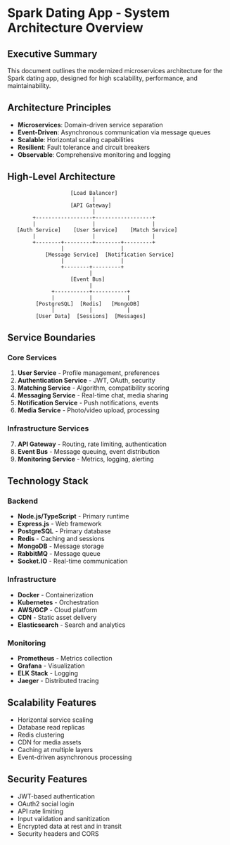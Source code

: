 # Spark Dating App - System Architecture Overview

## Executive Summary

This document outlines the modernized microservices architecture for the Spark dating app, designed for high scalability, performance, and maintainability.

## Architecture Principles

- **Microservices**: Domain-driven service separation
- **Event-Driven**: Asynchronous communication via message queues
- **Scalable**: Horizontal scaling capabilities
- **Resilient**: Fault tolerance and circuit breakers
- **Observable**: Comprehensive monitoring and logging

## High-Level Architecture

```
                    [Load Balancer]
                           |
                    [API Gateway]
                           |
        +------------------+------------------+
        |                  |                  |
   [Auth Service]    [User Service]    [Match Service]
        |                  |                  |
        +--------+---------+--------+---------+
                 |                  |
            [Message Service]  [Notification Service]
                 |                  |
                 +--------+---------+
                          |
                    [Event Bus]
                          |
              +-----------+-----------+
              |           |           |
         [PostgreSQL]  [Redis]   [MongoDB]
              |           |           |
         [User Data]  [Sessions]  [Messages]
```

## Service Boundaries

### Core Services
1. **User Service** - Profile management, preferences
2. **Authentication Service** - JWT, OAuth, security
3. **Matching Service** - Algorithm, compatibility scoring
4. **Messaging Service** - Real-time chat, media sharing
5. **Notification Service** - Push notifications, events
6. **Media Service** - Photo/video upload, processing

### Infrastructure Services
7. **API Gateway** - Routing, rate limiting, authentication
8. **Event Bus** - Message queuing, event distribution
9. **Monitoring Service** - Metrics, logging, alerting

## Technology Stack

### Backend
- **Node.js/TypeScript** - Primary runtime
- **Express.js** - Web framework
- **PostgreSQL** - Primary database
- **Redis** - Caching and sessions
- **MongoDB** - Message storage
- **RabbitMQ** - Message queue
- **Socket.IO** - Real-time communication

### Infrastructure
- **Docker** - Containerization
- **Kubernetes** - Orchestration
- **AWS/GCP** - Cloud platform
- **CDN** - Static asset delivery
- **Elasticsearch** - Search and analytics

### Monitoring
- **Prometheus** - Metrics collection
- **Grafana** - Visualization
- **ELK Stack** - Logging
- **Jaeger** - Distributed tracing

## Scalability Features

- Horizontal service scaling
- Database read replicas
- Redis clustering
- CDN for media assets
- Caching at multiple layers
- Event-driven asynchronous processing

## Security Features

- JWT-based authentication
- OAuth2 social login
- API rate limiting
- Input validation and sanitization
- Encrypted data at rest and in transit
- Security headers and CORS